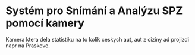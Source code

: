 # Systém pro Snímání a Analýzu SPZ pomocí kamery
Kamera ktera dela statistiku na to kolik ceskych aut, aut z ciziny ad projizdi napr na Praskove.
